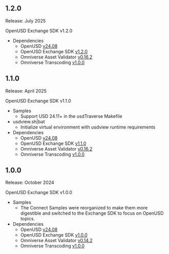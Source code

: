 1.2.0
-----
Release: July 2025

OpenUSD Exchange SDK v1.2.0

* Dependencies
    * OpenUSD [v24.08](https://github.com/PixarAnimationStudios/OpenUSD/blob/v24.08/CHANGELOG.md)
    * OpenUSD Exchange SDK [v1.2.0](https://docs.omniverse.nvidia.com/usd/code-docs/usd-exchange-sdk)
    * Omniverse Asset Validator [v0.16.2](https://docs.omniverse.nvidia.com/kit/docs/asset-validator)
    * Omniverse Transcoding [v1.0.0](https://docs.omniverse.nvidia.com/kit/docs/omni-transcoding)

1.1.0
-----
Release: April 2025

OpenUSD Exchange SDK v1.1.0

* Samples
    * Support USD 24.11+ in the usdTraverse Makefile
* usdview.sh|bat
    * Initialize virtual environment with usdview runtime requirements
* Dependencies
    * OpenUSD [v24.08](https://github.com/PixarAnimationStudios/OpenUSD/blob/v24.08/CHANGELOG.md)
    * OpenUSD Exchange SDK [v1.1.0](https://docs.omniverse.nvidia.com/usd/code-docs/usd-exchange-sdk)
    * Omniverse Asset Validator [v0.16.2](https://docs.omniverse.nvidia.com/kit/docs/asset-validator)
    * Omniverse Transcoding [v1.0.0](https://docs.omniverse.nvidia.com/kit/docs/omni-transcoding)

1.0.0
-----
Release: October 2024

OpenUSD Exchange SDK v1.0.0

* Samples
    * The Connect Samples were reorganized to make them more digestible and switched to the Exchange SDK to focus on OpenUSD topics.
* Dependencies
    * OpenUSD [v24.08](https://github.com/PixarAnimationStudios/OpenUSD/blob/v24.08/CHANGELOG.md)
    * OpenUSD Exchange SDK [v1.0.0](https://docs.omniverse.nvidia.com/usd/code-docs/usd-exchange-sdk)
    * Omniverse Asset Validator [v0.14.2](https://docs.omniverse.nvidia.com/kit/docs/asset-validator)
    * Omniverse Transcoding [v1.0.0](https://docs.omniverse.nvidia.com/kit/docs/omni-transcoding)
